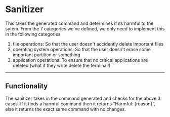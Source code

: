 # Sanitizer

This takes the generated command and determines if its harmful to the sytem. From the 7 categories we've defined, we only need to implement this in the following categories

1. file operations: So that the user doesn't accidently delete important files
2. operating system operations: So that the user doesn't erase some important partition or something
3. application operations: To ensure that no critical applications are deleted (what if they write delete the terminal!)

---

## Functionality

The sanitizer takes in the command generated and checks for the above 3 cases. If it finds a harmful command then it returns "Harmful: {reason}", else it returns the exact same command with no changes.